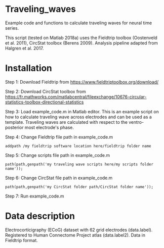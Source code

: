 # Traveling_waves
Example code and functions to calculate traveling waves for neural time series.

This script (tested on Matlab 2018a) uses the Fieldtrip toolbox (Oostenveld et al. 2011), CircStat toolbox (Berens 2009). Analysis pipeline adapted from Halgren et al. 2017.

# Installation
Step 1: Download Fieldtrip from https://www.fieldtriptoolbox.org/download/

Step 2: Download CircStat toolbox from https://fr.mathworks.com/matlabcentral/fileexchange/10676-circular-statistics-toolbox-directional-statistics

Step 3: Load example_code.m in Matlab editor. This is an example script on how to calculate traveling wave across electrodes and can be used as a template. Traveling waves are calculated with respect to the ventro-posterior most electrode's phase.

Step 4: Change Fieldtrip file path in example_code.m
```
addpath /my fieldtrip software location here/fieldtrip folder name
```
Step 5: Change scripts file path in example_code.m
```
path(path,genpath('my traveling wave scripts here/my scripts folder name'));
```
Step 6: Change CircStat file path in example_code.m
```
path(path,genpath('my CircStat folder path/CircStat folder name'));
```
Step 7: Run example_code.m
# Data description
Electrocorticigraphy (ECoG) dataset with 62 grid electrodes (data.label). Registered to Human Connectome Project atlas (data.label2). Data in Fieldtrip format.
